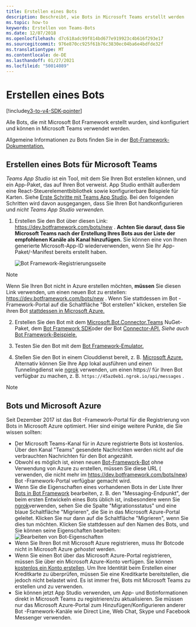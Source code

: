 ```yaml
---
title: Erstellen eines Bots
description: Beschreibt, wie Bots in Microsoft Teams erstellt werden
ms.topic: how-to
keywords: Erstellen von Teams-Bots
ms.date: 12/07/2018
ms.openlocfilehash: d7c618adc99f814bd677e919923c4b616f293e17
ms.sourcegitcommit: 976e870cc925f61b76c3830ec04ba6e4bdfde32f
ms.translationtype: MT
ms.contentlocale: de-DE
ms.lasthandoff: 01/27/2021
ms.locfileid: "50014089"
---
```

# <a name="create-a-bot"></a>Erstellen eines Bots

[!include[v3-to-v4-SDK-pointer](~/includes/v3-to-v4-pointer-bots.md)]

Alle Bots, die mit Microsoft Bot Framework erstellt wurden, sind konfiguriert und können in Microsoft Teams verwendet werden.

Allgemeine Informationen zu Bots finden Sie in der [Bot-Framework-Dokumentation.](/azure/bot-service/?view=azure-bot-service-3.0)

## <a name="create-a-bot-for-microsoft-teams"></a>Erstellen eines Bots für Microsoft Teams

*Teams App Studio* ist ein Tool, mit dem Sie Ihren Bot erstellen können, und ein App-Paket, das auf Ihren Bot verweist. App Studio enthält außerdem eine React-Steuerelementbibliothek sowie konfigurierbare Beispiele für Karten. Siehe [Erste Schritte mit Teams App Studio](~/concepts/build-and-test/app-studio-overview.md). Bei den folgenden Schritten wird davon ausgegangen, dass Sie Ihren Bot handkonfigurieren und *nicht Teams App Studio verwenden.*

1. Erstellen Sie den Bot über diesen Link: https://dev.botframework.com/bots/new . **Achten Sie darauf, dass Sie Microsoft Teams nach der Erstellung Ihres Bots aus der Liste der empfohlenen Kanäle als Kanal hinzufügen.** Sie können eine von Ihnen generierte Microsoft-App-ID wiederverwenden, wenn Sie Ihr App-Paket/-Manifest bereits erstellt haben.

   ![Bot Framework-Registrierungsseite](~/assets/images/bots/bfregister.png)

> [!NOTE]
> Wenn Sie Ihren Bot nicht in Azure erstellen möchten, **müssen** Sie diesen Link verwenden, um einen neuen Bot zu erstellen: https://dev.botframework.com/bots/new . Wenn Sie stattdessen  im Bot -Framework-Portal auf die Schaltfläche "Bot erstellen" klicken, erstellen Sie ihren Bot [stattdessen in Microsoft Azure.](#bots-and-microsoft-azure)

2. Erstellen Sie den Bot mit dem [Microsoft.Bot.Connector.Teams](https://www.nuget.org/packages/Microsoft.Bot.Connector.Teams) NuGet-Paket, dem [Bot Framework SDK](https://github.com/microsoft/botframework-sdk)oder der Bot [Connector-API.](https://docs.microsoft.com/bot-framework/rest-api/bot-framework-rest-connector-api-reference) *Siehe auch* [Bot Framework-Beispiele.](https://github.com/Microsoft/BotBuilder-Samples/blob/master/README.md)

3. Testen Sie den Bot mit dem [Bot Framework-Emulator.](https://docs.microsoft.com/bot-framework/debug-bots-emulator)

4. Stellen Sie den Bot in einem Clouddienst bereit, z. B. [Microsoft Azure.](https://azure.microsoft.com/) Alternativ können Sie Ihre App lokal ausführen und einen Tunnelingdienst wie [ngrok](https://ngrok.com) verwenden, um einen https:// für Ihren Bot verfügbar zu machen, z. B. `https://45az0eb1.ngrok.io/api/messages` .

> [!NOTE]
> ## <a name="bots-and-microsoft-azure"></a>Bots und Microsoft Azure
> Seit Dezember 2017 ist das Bot -Framework-Portal für die Registrierung von Bots in Microsoft Azure optimiert. Hier sind einige weitere Punkte, die Sie wissen sollten:
>
> * Der Microsoft Teams-Kanal für in Azure registrierte Bots ist kostenlos. Über den Kanal "Teams" gesendete Nachrichten werden nicht auf die verbrauchten Nachrichten für den Bot angezählt.
> * Obwohl es möglich ist, einen neuen [Bot-Framework-Bot](https://dev.botframework.com/bots/new) ohne Verwendung von Azure zu erstellen, müssen Sie diese URL ( verwenden, die nicht mehr im https://dev.botframework.com/bots/new) Bot -Framework-Portal verfügbar gemacht wird.
> * Wenn Sie die Eigenschaften eines vorhandenen Bots in der Liste Ihrer [Bots in Bot Framework](https://dev.botframework.com/bots) bearbeiten, z. B. den "Messaging-Endpunkt", der beim ersten Entwickeln eines Bots üblich ist, insbesondere wenn Sie [ngrok](https://ngrok.com)verwenden, sehen Sie die Spalte "Migrationsstatus" und eine blaue Schaltfläche "Migrieren", die Sie in das Microsoft Azure-Portal geleitet. Klicken Sie nur dann auf die Schaltfläche "Migrieren", wenn Sie dies tun möchten. Klicken Sie stattdessen auf den Namen des Bots, und Sie können seine Eigenschaften bearbeiten:</br>
   ![Bearbeiten von Bot-Eigenschaften](~/assets/images/bots/bf-migrate-bot-to-azure.png)
> * Wenn Sie Ihren Bot mit Microsoft Azure registrieren, muss Ihr Botcode nicht in Microsoft Azure *gehostet* werden.
> * Wenn Sie einen Bot über das Microsoft Azure-Portal registrieren, müssen Sie über ein Microsoft Azure-Konto verfügen. Sie können [kostenlos ein Konto erstellen](https://azure.microsoft.com/free/). Um Ihre Identität beim Erstellen einer Kreditkarte zu überprüfen, müssen Sie eine Kreditkarte bereitstellen, die jedoch nicht belastet wird. Es ist immer frei, Bots mit Microsoft Teams zu erstellen und zu verwenden.
> * Sie können jetzt App Studio verwenden, um App- und Botinformationen direkt in Microsoft Teams zu registrieren/zu aktualisieren. Sie müssen nur das Microsoft Azure-Portal zum Hinzufügen/Konfigurieren anderer Bot -Framework-Kanäle wie Direct Line, Web Chat, Skype und Facebook Messenger verwenden.
